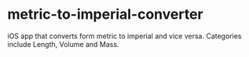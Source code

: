 # metric-to-imperial-converter
iOS app that converts form metric to imperial and vice versa. Categories include Length, Volume and Mass.
